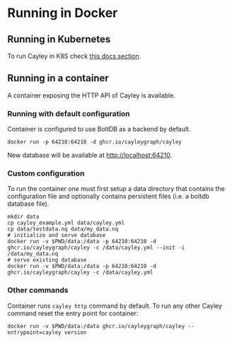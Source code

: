 # Running in Docker

## Running in Kubernetes

To run Cayley in K8S check [this docs section](k8s-1.md).

## Running in a container

A container exposing the HTTP API of Cayley is available.

### Running with default configuration

Container is configured to use BoltDB as a backend by default.

```text
docker run -p 64210:64210 -d ghcr.io/cayleygraph/cayley
```

New database will be available at [http://localhost:64210](http://localhost:64210).

### Custom configuration

To run the container one must first setup a data directory that contains the configuration file and optionally contains persistent files \(i.e. a boltdb database file\).

```text
mkdir data
cp cayley_example.yml data/cayley.yml
cp data/testdata.nq data/my_data.nq
# initialize and serve database
docker run -v $PWD/data:/data -p 64210:64210 -d ghcr.io/cayleygraph/cayley -c /data/cayley.yml --init -i /data/my_data.nq
# serve existing database
docker run -v $PWD/data:/data -p 64210:64210 -d ghcr.io/cayleygraph/cayley -c /data/cayley.yml
```

### Other commands

Container runs `cayley http` command by default. To run any other Cayley command reset the entry point for container:

```text
docker run -v $PWD/data:/data ghcr.io/cayleygraph/cayley --entrypoint=cayley version
```

